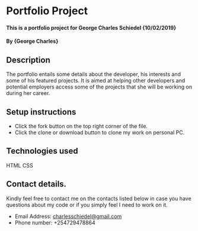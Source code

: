 # Portfolio Project
#### This is a portfolio project for George Charles Schiedel {10/02/2019}
#### By {George Charles}

## Description
The portfolio entails some details about the developer, his interests and some of his featured projects. It is aimed at helping other developers and potential employers access some of the projects that she will be working on during her career.
## Setup instructions
  * Click the fork button on the top right corner of the file.
  * Click the clone or download button to clone my work on personal PC.
## Technologies used
HTML CSS
## Contact details.
Kindly feel free to contact me on the contacts listed below in case you have questions about my code or if you simply feel I need to work on it.
* Email Address: charlesschiedel@gmail.com
* Phone number: +254729478864
